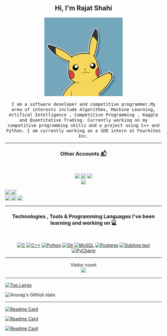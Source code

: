 <h2 align="center"> Hi, I'm Rajat Shahi <br/></h2> 

<p align="center"><a href="#"><img width=50% src="pikachu.webp"></a></p>

<p align="center"> <samp>I am a software developer and competitive programmer.My area of interests include Algorithms, Machine Learning, Artifical Intelligence , Competitive Programming , Kaggle and Quantitative Trading. Currently working on my competitive programming skills and a project using C++ and Python. I am currently working as a SDE intern at Fourkites Inc.</samp>


---------------------------------------------------------------------------------------------------------------------------------------------------------------------------------
  
<h3 align="center"> Other Accounts <a href="#"> 📬 </h3>
<br />
<p align="center">
<a href="https://codeforces.com/profile/blood_of_dragons"><img src="https://img.shields.io/badge/Codeforces-1F8ACB?style=for-the-badge&logo=Codeforces&logoColor=white"/></a>
<a href="https://www.codechef.com/users/bloodofdragons"><img src="https://img.shields.io/badge/CodeChef-%23964B00.svg?style=for-the-badge&logo=CodeChef&logoColor=white"/></a>
<a href="https://leetcode.com/bloodofdragons24/"><img src="https://img.shields.io/badge/LeetCode-000000?style=for-the-badge&logo=LeetCode&logoColor=#d16c06"/></a>

<br />
<a href="https://www.hackerrank.com/blood_of_dragons"><img src="https://img.shields.io/badge/-Hackerrank-2EC866?style=for-the-badge&logo=HackerRank&logoColor=white"/></a>
  
<a href="https://twitter.com/KnowmY__name"><img src="https://img.shields.io/badge/Twitter-%231DA1F2.svg?style=for-the-badge&logo=Twitter&logoColor=white"/>
</a>
<a href="mailto:bloodofdragons24@gmail.com"><img src="https://img.shields.io/badge/Gmail-D14836?style=for-the-badge&logo=gmail&logoColor=white"/></a>
<br />
<a href="https://www.youtube.com/channel/UCHFeD-HgaGRKRuzvC_-zw3g"><img src="https://img.shields.io/badge/YouTube-%23FF0000.svg?style=for-the-badge&logo=YouTube&logoColor=white"/></a>
<a href="https://medium.com/@bloodofdragons24"><img src="https://img.shields.io/badge/Medium-12100E?style=for-the-badge&logo=medium&logoColor=white"/></a>
<a href="https://www.linkedin.com/in/rajat-shahi-5193581a1/"><img src="https://img.shields.io/badge/linkedin-%230077B5.svg?&style=for-the-badge&logo=linkedin&logoColor=white" margin=20/></a>
</p>

---------------------------------------------------------------------------------------------------------------------------------------------------------------------------------

<h3 align="center"> Technologies , Tools & Programming Languages I've been learning and working on 💻
 </h3>
<br />
<p align="center">
<a href="#"><img alt="C" src="https://img.shields.io/badge/c%20-%2300599C.svg?&style=flat&logo=c&logoColor=white"/></a>
<a href="#"><img alt="C++" src="https://img.shields.io/badge/c++%20-%2300599C.svg?&style=flat&logo=c%2B%2B&ogoColor=white"/></a>
<a href="#"><img alt="Python" src="https://img.shields.io/badge/python%20-%2314354C.svg?&style=flat&logo=python&logoColor=white"/></a>
<a href="#"><img alt="Git" src="https://img.shields.io/badge/git%20-%23F05033.svg?&style=flat&logo=git&logoColor=white"/></a>
<a href="#"><img alt="MySQL" src="https://img.shields.io/badge/mysql-%2300f.svg?&style=flat&logo=mysql&logoColor=white"/></a>
<a href="#"><img alt="Postgres" src="https://img.shields.io/badge/postgres-%23316192.svg?style=for-the-badge&logo=postgresql&logoColor=white"/></a>
<a href="#"><img alt="Sublime text" src="https://img.shields.io/badge/sublime_text-%23575757.svg?style=for-the-badge&logo=sublime-text&logoColor=important"/></a>
<a href="#"><img alt="PyCharm" src="https://img.shields.io/badge/pycharm-143?style=for-the-badge&logo=pycharm&logoColor=black&color=black&labelColor=green"/></a>
</p>

---------------------------------------------------------------------------------------------------------------------------------------------------------------------------------
  
<p align="center"> 
  Visitor count<br>
  <img src="https://profile-counter.glitch.me/Rajat/count.svg" />
</p>

---------------------------------------------------------------------------------------------------------------------------------------------------------------------------------
  
[![Top Langs](https://github-readme-stats.vercel.app/api/top-langs/?username=bloodofdragons&theme=dark&layout=compact)](https://github.com/anuraghazra/github-readme-stats) 

![Anurag's GitHub stats](https://github-readme-stats.vercel.app/api?username=bloodofdragons&show_icons=true&theme=tokyonight)

---------------------------------------------------------------------------------------------------------------------------------------------------------------------------------
  
[![Readme Card](https://github-readme-stats.vercel.app/api/pin/?username=bloodofdragons&repo=Competitive-programming-library&theme=tokyonight)](https://github.com/anuraghazra/github-readme-stats)


[![Readme Card](https://github-readme-stats.vercel.app/api/pin/?username=bloodofdragons&repo=CP-contests-and-problems&theme=tokyonight)](https://github.com/anuraghazra/github-readme-stats)


[![Readme Card](https://github-readme-stats.vercel.app/api/pin/?username=bloodofdragons&repo=Geocoding-Project-using-Python&theme=tokyonight)](https://github.com/anuraghazra/github-readme-stats)



<!---
bloodofdragons/bloodofdragons is a ✨ special ✨ repository because its `README.md` (this file) appears on your GitHub profile.
You can click the Preview link to take a look at your changes.
--->
